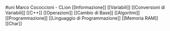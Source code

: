 #uni 
Marco Cococcioni - CLion
[[Informazione]] 
[[Variabili]] 
[[Conversioni di Variabili]] 
[[C++]] 
[[Operazioni]] 
[[Cambio di Base]] 
[[Algoritmi]] 
[[Programmazione]] 
[[Linguaggio di Programmazione]] 
[[Memoria RAM]]
[[Char]] 